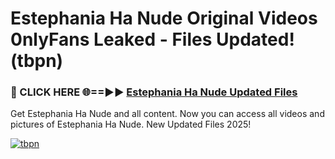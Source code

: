 # Estephania Ha Nude Original Videos 0nlyFans Leaked - Files Updated! (tbpn)

<h3>🔴 CLICK HERE 🌐==►► <a href="https://tinyurl.com/4mcuefdz" rel="nofollow">Estephania Ha Nude Updated Files</a></h3>

Get Estephania Ha Nude and all content. Now you can access all videos and pictures of Estephania Ha Nude. New Updated Files 2025!

[![tbpn](https://i.imgur.com/StAQSOY.gif)](https://tinyurl.com/4mcuefdz)
